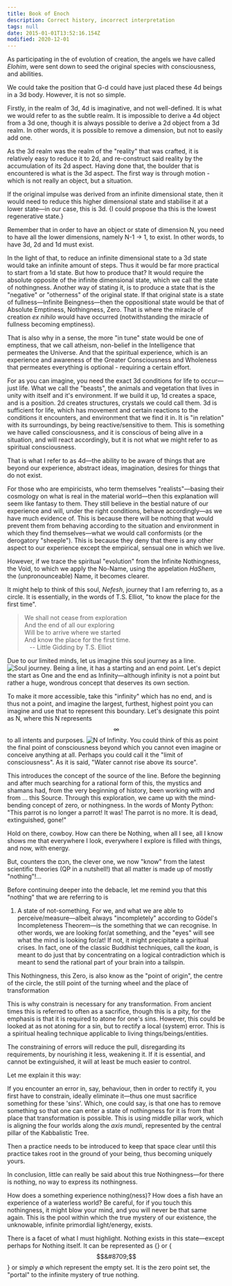 ```yaml
---
title: Book of Enoch
description: Correct history, incorrect interpretation
tags: null
date: 2015-01-01T13:52:16.154Z
modified: 2020-12-01
---
```


As participating in the of evolution of creation, the angels we have called _Elohim_, were sent down to seed the original species with consciousness, and abilities.

We could take the position that G-d could have just placed these 4d beings in a 3d body. However, it is not so simple.

Firstly, in the realm of 3d, 4d is imaginative, and not well-defined. It is what we would refer to as the subtle realm. It is impossible to derive a 4d object from a 3d one, though it is always possible to derive a 2d object from a 3d realm. In other words, it is possible to remove a dimension, but not to easily add one.

As the 3d realm was the realm of the "reality" that was crafted, it is relatively easy to reduce it to 2d, and re-construct said reality by the accumulation of its 2d aspect. Having done that, the boulder that is encountered is what is the 3d aspect. The first way is through motion - which is not really an object, but a situation.

If the original impulse was derived from an infinite dimensional state, then it would need to reduce this higher dimensional state and stabilise it at a lower state&mdash;in our case, this is 3d. {I could propose tha this is the lowest regenerative state.}

Remember that in order to have an object or state of dimension N, you need to have all the lower dimensions, namely N-1 -> 1, to exist. In other words, to have 3d, 2d and 1d must exist.

In the light of that, to reduce an infinite dimensional state to a 3d state would take an infinite amount of steps. Thus it would be far more practical to start from a 1d state. But how to produce that? It would require the absolute opposite of the infinite dimensional state, which we call the state of nothingness. Another way of stating it, is to produce a state that is the "negative" or "otherness" of the original state. If that original state is a state of fullness&mdash;Infinite Beingness&mdash;then the oppositional state would be that of Absolute Emptiness, Nothingness, Zero. That is where the miracle of creation _ex nihilo_ would have occurred (notwithstanding the miracle of fullness becoming emptiness).

That is also why in a sense, the more "in tune" state would be one of emptiness, that we call atheism, non-belief in the Intelligence that permeates the Universe. And that the spiritual experience, which is an experience and awareness of the Greater Consciousness and Wholeness that permeates everything is optional - requiring a certain effort.

For as you can imagine, you need the exact 3d conditions for life to occur&mdash;just life. What we call the "beasts", the animals and vegetation that lives in unity with itself and it's environment. If we build it up, 1d creates a space, and is a position. 2d creates structures, crystals we could call them. 3d is sufficient for life, which has movement and certain reactions to the conditions it encounters, and environment that we find it in. It is "in relation" with its surroundings, by being reactive/sensitive to them. This is something we have called consciousness, and it is conscious of being alive in a situation, and will react accordingly, but it is not what we might refer to as spiritual consciousness.

That is what I refer to as 4d&mdash;the ability to be aware of things that are beyond our experience, abstract ideas, imagination, desires for things that do not exist.

For those who are empiricists, who term themselves "realists"&mdash;basing their cosmology on what is real in the material world&mdash;then this explanation will seem like fantasy to them. They still believe in the bestial nature of our experience and will, under the right conditions, behave accordingly&mdash;as we have much evidence of. This is because there will be nothing that would prevent them from behaving according to the situation and environment in which they find themselves&mdash;what we would call conformists (or the derogatory "sheeple"). This is because they deny that there is any other aspect to our experience except the empirical, sensual one in which we live.

However, if we trace the spiritual "evolution" from the Infinite Nothingness, the Void, to which we apply the No-Name, using the appelation _HaShem_, the (unpronounceable) Name, it becomes clearer.

It might help to think of this soul, _Nefesh_, journey that I am referring to, as a circle. It is essentially, in the words of T.S. Elliot, "to know the place for the first time".

<blockquote class="poem">
We shall not cease from exploration<br />
And the end of all our exploring<br />
Will be to arrive where we started<br />
And know the place for the first time.<br />
&nbsp;&nbsp;&nbsp;-- Little Gidding by T.S. Elliot
</blockquote>

Due to our limited minds, let us imagine this soul journey as a line.
![Soul journey](/posts/img/qkab/line.svg).
Being a line, it has a starting and an end point. Let's depict the start as One and the end as Infinity&mdash;although infinity is not a point but rather a huge, wondrous concept that deserves its own section.

To make it more accessible, take this "infinity" which has no end, and is thus not a point, and imagine the largest, furthest, highest point you can imagine and use that to represent this boundary. Let's designate this point as N, where this N represents $$\infty$$ to all intents and purposes.
![N of Infinity](/posts/img/qkab/lineN.svg).
You could think of this as point the final point of consciousness beyond which you cannot even imagine or conceive anything at all. Perhaps you could call it the "limit of consciousness". As it is said, "Water cannot rise above its source".

This introduces the concept of the source of the line. Before the beginning and after much searching for a rational form of this, the mystics and shamans had, from the very beginning of history, been working with and from ... this Source. Through this exploration, we came up with the mind-bending concept of zero, or nothingness. In the words of Monty Python: "This parrot is no longer a parrot! It was! The parrot is no more. It is dead, extinguished, gone!"

Hold on there, cowboy. How can there be Nothing, when all I see, all I know shows me that everywhere I look, everywhere I explore is filled with things, and now, with energy.

But, counters the חכם, the clever one, we now "know" from the latest scientific theories (QP in a nutshell!) that all matter is made up of mostly "nothing"!...

Before continuing deeper into the debacle, let me remind you that this "nothing" that we are referring to is

1. A state of not-something,
   For we, and what we are able to perceive/measure&mdash;albeit always "incompletely" according to G&ouml;del's Incompleteness Theorem&mdash;is the something that we can recognise. In other words, we are looking for/at something, and the "eyes" will see what the mind is looking for/at!
   If not, it might precipitate a spiritual crises. In fact, one of the classic Buddhist techniques, call the _koan_, is meant to do just that by concentrating on a logical contradiction which is meant to send the rational part of your brain into a tailspin.

This Nothingness, this Zero, is also know as the "point of origin", the centre of the circle, the still point of the turning wheel and the place of transformation

This is why constrain is necessary for any transformation. From ancient times this is referred to often as a sacrifice, though this is a pity, for the emphasis is that it is required to atone for one's sins. However, this could be looked at as not atoning for a sin, but to rectify a local (system) error. This is a spiritual healing technique applicable to living things/beings/entities.

The constraining of errors will reduce the pull, disregarding its requirements, by nourishing it less, weakening it. If it is essential, and cannot be extinguished, it will at least be much easier to control.

Let me explain it this way:

If you encounter an error in, say, behaviour, then in order to rectify it, you first have to constrain, ideally eliminate it&mdash;thus one must sacrifice something for these 'sins'. Which, one could say, is that one has to remove something so that one can enter a state of nothingness for it is from that place that transformation is possible. This is using middle pillar work, which is aligning the four worlds along the _axis mundi_, represented by the central pillar of the Kabbalistic Tree.

Then a practice needs to be introduced to keep that space clear until this practice takes root in the ground of your being, thus becoming uniquely yours.

In conclusion, little can really be said about this true Nothingness&mdash;for there is nothing, no way to express its nothingness.

How does a something experience nothing(ness)? How does a fish have an experience of a waterless world? Be careful, for if you touch this nothingness, it might blow your mind, and you will never be that same again. This is the pool within which the true mystery of our existence, the unknowable, infinite primordial light/energy, exists.

There is a facet of what I must highlight. Nothing exists in this state&mdash;except perhaps for Nothing itself. It can be represented as {} or {$$&#8709;$$} or simply &#8709; which represent the empty set. It is the zero point set, the "portal" to the infinite mystery of true nothing.
